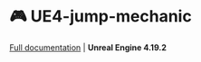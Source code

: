 # 🎮 UE4-jump-mechanic

[Full documentation](https://arza-3d.github.io/doc-UE4_jump_mechanics/) | __Unreal Engine 4.19.2__
